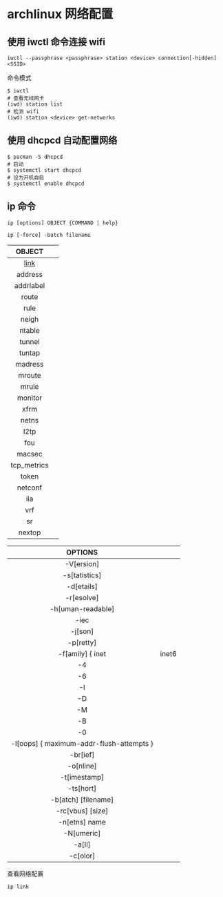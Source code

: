 # archlinux 网络配置  

## 使用 iwctl 命令连接 wifi

```
iwctl --passphrase <passphrase> station <device> connection[-hidden] <SSID>
```

命令模式

```
$ iwctl
# 查看无线网卡
(iwd) station list
# 检测 wifi
(iwd) station <device> get-networks
```

## 使用 dhcpcd 自动配置网络

```
$ pacman -S dhcpcd
# 启动
$ systemctl start dhcpcd
# 设为开机自启
$ systemctl enable dhcpcd
```

## ip 命令

```
ip [options] OBJECT {COMMAND | help}
```

```
ip [-force] -batch filename
```


| OBJECT | |
| :-: | :- |
| [link](ip/1.md) | |
| address | |
| addrlabel | |
| route | | 
| rule | |
| neigh | |
| ntable | |
| tunnel | |
| tuntap | |
| madress | |
| mroute | |
| mrule | |
| monitor | |
| xfrm | |
| netns | |
| l2tp | |
| fou | |
| macsec | |
| tcp_metrics | |
| token | |
| netconf | |
| ila | |
| vrf | |
| sr | |
| nextop | |


| OPTIONS | |
| :-: | :- |
| -V[ersion] | |
| -s[tatistics] | |
| -d[etails] | |
| -r[esolve] | |
| -h[uman-readable] | |
| -iec | |
| -j[son] | |
| -p[retty] | |
| -f[amily] { inet | inet6 | mpls | bridge | link } | |
| -4 | |
| -6 | |
| -I | |
| -D | |
| -M | |
| -B | |
| -0 | |
| -l[oops] { maximum-addr-flush-attempts } | |
| -br[ief] | |
| -o[nline] | |
| -t[imestamp] | |
| -ts[hort] | |
| -b[atch] [filename] | |
| -rc[vbus] [size] | |
| -n[etns] name | |
| -N[umeric] | |
| -a[ll] | |
| -c[olor] | |

查看网络配置 

```
ip link
```